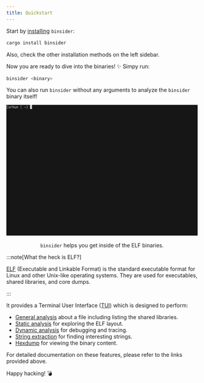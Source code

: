 ```yaml
---
title: Quickstart
---
```


Start by [installing](/installation/crates-io) `binsider`:

```bash
cargo install binsider
```

Also, check the other installation methods on the left sidebar.

Now you are ready to dive into the binaries! ✨ Simpy run:

```bash
binsider <binary>
```

You can also run `binsider` without any arguments to analyze the `binsider` binary itself!

![demo](../../assets/quickstart.gif)

<center>

`binsider` helps you get inside of the ELF binaries.

</center>

:::note[What the heck is ELF?]

[ELF](https://en.wikipedia.org/wiki/Executable_and_Linkable_Format) (Executable and Linkable Format) is the standard executable format for Linux and other Unix-like operating systems. They are used for executables, shared libraries, and core dumps.

:::

It provides a Terminal User Interface ([TUI](https://en.wikipedia.org/wiki/Text-based_user_interface)) which is designed to perform:

- [General analysis](/usage/general-analysis) about a file including listing the shared libraries.
- [Static analysis](/usage/static-analysis) for exploring the ELF layout.
- [Dynamic analysis](/usage/dynamic-analysis) for debugging and tracing.
- [String extraction](/usage/strings) for finding interesting strings.
- [Hexdump](/usage/hexdump) for viewing the binary content.

For detailed documentation on these features, please refer to the links provided above.

Happy hacking! 💣
